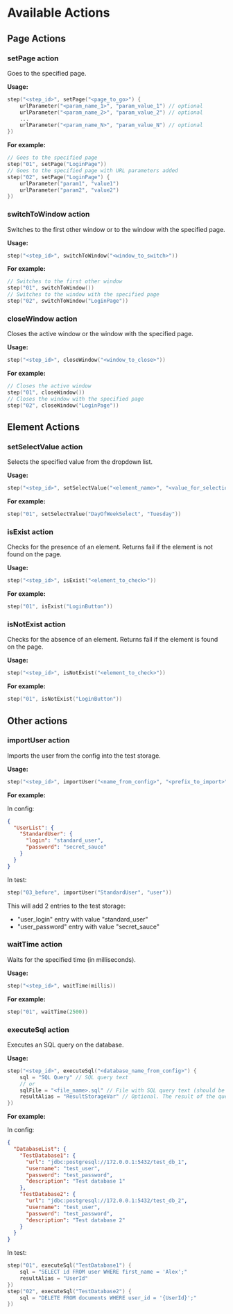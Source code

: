 # Available Actions

## Page Actions

### setPage action

Goes to the specified page.

**Usage:**

```kotlin
step("<step_id>", setPage("<page_to_go>") {
    urlParameter("<param_name_1>", "param_value_1") // optional
    urlParameter("<param_name_2>", "param_value_2") // optional
    ...
    urlParameter("<param_name_N>", "param_value_N") // optional
})
```

**For example:**

```kotlin
// Goes to the specified page
step("01", setPage("LoginPage"))
// Goes to the specified page with URL parameters added
step("02", setPage("LoginPage") {
    urlParameter("param1", "value1")
    urlParameter("param2", "value2")
})
```

### switchToWindow action

Switches to the first other window or to the window with the specified page.

**Usage:**

```kotlin
step("<step_id>", switchToWindow("<window_to_switch>"))
```

**For example:**

```kotlin
// Switches to the first other window
step("01", switchToWindow())
// Switches to the window with the specified page 
step("02", switchToWindow("LoginPage"))
```

### closeWindow action

Closes the active window or the window with the specified page.

**Usage:**

```kotlin
step("<step_id>", closeWindow("<window_to_close>"))
```

**For example:**

```kotlin
// Closes the active window
step("01", closeWindow())
// Closes the window with the specified page 
step("02", closeWindow("LoginPage"))
```

## Element Actions

### setSelectValue action

Selects the specified value from the dropdown list.

**Usage:**

```kotlin
step("<step_id>", setSelectValue("<element_name>", "<value_for_selection>"))
```

**For example:**

```kotlin
step("01", setSelectValue("DayOfWeekSelect", "Tuesday"))
```

### isExist action

Checks for the presence of an element. Returns fail if the element is not found on the page.

**Usage:**

```kotlin
step("<step_id>", isExist("<element_to_check>"))
```

**For example:**

```kotlin
step("01", isExist("LoginButton"))
```

### isNotExist action

Checks for the absence of an element. Returns fail if the element is found on the page.

**Usage:**

```kotlin
step("<step_id>", isNotExist("<element_to_check>"))
```

**For example:**

```kotlin
step("01", isNotExist("LoginButton"))
```

## Other actions

### importUser action

Imports the user from the config into the test storage.

**Usage:**

```kotlin
step("<step_id>", importUser("<name_from_config>", "<prefix_to_import>"))
```

**For example:**

In config:

```json
{
  "UserList": {
    "StandardUser": {
      "login": "standard_user",
      "password": "secret_sauce"
    }
  }
}
```

In test:

```kotlin
step("03_before", importUser("StandardUser", "user"))
```

This will add 2 entries to the test storage:

- "user_login" entry with value "standard_user"
- "user_password" entry with value "secret_sauce"

### waitTime action

Waits for the specified time (in milliseconds).

**Usage:**

```kotlin
step("<step_id>", waitTime(millis))
```

**For example:**

```kotlin
step("01", waitTime(2500))
```

### executeSql action

Executes an SQL query on the database.

**Usage:**

```kotlin
step("<step_id>", executeSql("<database_name_from_config>") {
    sql = "SQL Query" // SQL query text
    // or
    sqlFile = "<file_name>.sql" // File with SQL query text (should be in resources/sql/)
    resultAlias = "ResultStorageVar" // Optional. The result of the query execution will be stored in the storage under the specified name.
})
```

**For example:**

In config:

```json
{
  "DatabaseList": {
    "TestDatabase1": {
      "url": "jdbc:postgresql://172.0.0.1:5432/test_db_1",
      "username": "test_user",
      "password": "test_password",
      "description": "Test database 1"
    },
    "TestDatabase2": {
      "url": "jdbc:postgresql://172.0.0.1:5432/test_db_2",
      "username": "test_user",
      "password": "test_password",
      "description": "Test database 2"
    }
  }
}
```

In test:

```kotlin
step("01", executeSql("TestDatabase1") {
    sql = "SELECT id FROM user WHERE first_name = 'Alex';"
    resultAlias = "UserId"
})
step("02", executeSql("TestDatabase2") {
    sql = "DELETE FROM documents WHERE user_id = '{UserId}';"
})
```